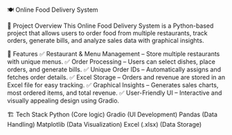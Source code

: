 🍽️ Online Food Delivery System

📌 Project Overview
This Online Food Delivery System is a Python-based project that allows users to order food from multiple restaurants, track orders, generate bills, and analyze sales data with graphical insights.

🚀 Features
✅ Restaurant & Menu Management – Store multiple restaurants with unique menus.
✅ Order Processing – Users can select dishes, place orders, and generate bills.
✅ Unique Order IDs – Automatically assigns and fetches order details.
✅ Excel Storage – Orders and revenue are stored in an Excel file for easy tracking.
✅ Graphical Insights – Generates sales charts, most ordered items, and total revenue.
✅ User-Friendly UI – Interactive and visually appealing design using Gradio.

🏗 Tech Stack
Python (Core logic)
Gradio (UI Development)
Pandas (Data Handling)
Matplotlib (Data Visualization)
Excel (.xlsx) (Data Storage)
